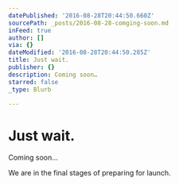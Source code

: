 ```yaml
---
datePublished: '2016-08-28T20:44:50.660Z'
sourcePath: _posts/2016-08-28-comging-soon.md
inFeed: true
author: []
via: {}
dateModified: '2016-08-28T20:44:50.285Z'
title: Just wait.
publisher: {}
description: Coming soon…
starred: false
_type: Blurb

---
```

# Just wait.

Coming soon...

We are in the final stages of preparing for launch.